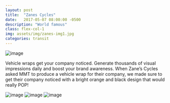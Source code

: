 ```yaml
---
layout: post
title:  "Zanes Cycles"
date:   2017-05-07 08:00:00 -0500
description: "World famous"
class: flex-col-1
img: assets/img/zanes-img1.jpg
categories: transit
---
```

![image](../../assets/img/zanes-hero.jpg "Zane's Hero")

<span>V</span>ehicle wraps get your company noticed. Generate thousands of visual impressions daily and boost your brand awareness. When Zane’s Cycles asked MMT to produce a vehicle wrap for their company, we made sure to get their company noticed with a bright orange and black design that would really POP!

![image](../../assets/img/zanes-img2.jpg "some image")
![image](../../assets/img/zanes-img3.jpg "some image")
![image](../../assets/img/zanes-img4.jpg "some image")

